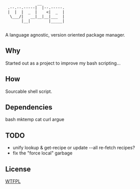 ```
              __          
 .--.--.-----|  |--.-----.
 |  |  |  _  |    <|  _  |
  \___/|   __|__|__|___  |
       |__|        |_____|
	
```
A language agnostic, version oriented package manager.

## Why
Started out as a project to improve my bash scripting...

## How
Sourcable shell script.

## Dependencies
bash
mktemp
cat
curl
argue

## TODO
- unify lookup & get-recipe or update --all re-fetch recipes?
- fix the "force local" garbage

## License
[WTFPL](http://www.wtfpl.net/txt/copying/)
